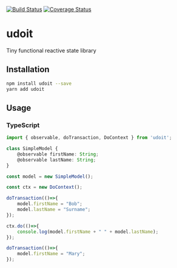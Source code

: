 [![Build Status](https://travis-ci.org/andrew24601/udoit.svg?branch=master)](https://travis-ci.org/andrew24601/udoit)
[![Coverage Status](https://coveralls.io/repos/github/andrew24601/udoit/badge.svg)](https://coveralls.io/github/andrew24601/udoit)

# udoit
Tiny functional reactive state library

## Installation
```sh
npm install udoit --save
yarn add udoit
```

## Usage

### TypeScript
```typescript
import { observable, doTransaction, DoContext } from 'udoit';

class SimpleModel {
    @observable firstName: String;
    @observable lastName: String;
}

const model = new SimpleModel();

const ctx = new DoContext();

doTransaction(()=>{
    model.firstName = "Bob";
    model.lastName = "Surname";
});

ctx.do(()=>{
    console.log(model.firstName + " " + model.lastName);
});

doTransaction(()=>{
    model.firstName = "Mary";
});

```